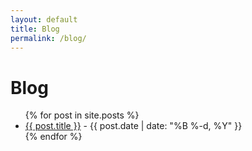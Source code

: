```yaml
---
layout: default
title: Blog
permalink: /blog/
---
```


<h1>Blog</h1>

<ul>
{% for post in site.posts %}
  <li>
    <a href="{{ post.url }}">{{ post.title }}</a> - {{ post.date | date: "%B %-d, %Y" }}
  </li>
{% endfor %}
</ul>
